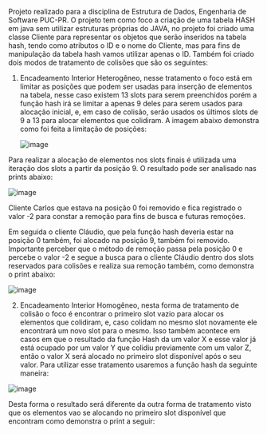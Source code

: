 Projeto realizado para a disciplina de Estrutura de Dados, Engenharia de Software PUC-PR. O projeto tem como foco a criação de uma tabela HASH em java sem utilizar estruturas próprias do JAVA, no projeto foi criado
uma classe Cliente para representar os objetos que serão inseridos na tabela hash, tendo como atributos o ID e o nome do Cliente, mas para fins de manipulação da tabela hash vamos utilizar apenas o ID. Também foi criado dois modos de tratamento de colisões que são os seguintes:

1) Encadeamento Interior Heterogêneo, nesse tratamento o foco está em limitar as posições que podem ser usadas para inserção de elementos na tabela, nesse caso existem 13 slots para serem preenchidos porém a função hash irá se limitar a apenas 9 deles para serem usados para alocação inicial, e, em caso de colisão, serão usados os últimos slots de 9 a 13 para alocar elementos que colidiram. A imagem abaixo demonstra como foi feita a limitação de posições:


   ![image](https://github.com/diogonegrelli/TabelaHash/assets/85641230/69e24f53-badc-40c8-8d5e-2f32546cd259)


   
Para realizar a alocação de elementos nos slots finais é utilizada uma iteração dos slots a partir da posição 9. O resultado pode ser analisado nas prints abaixo:


![image](https://github.com/diogonegrelli/TabelaHash/assets/85641230/be9a3400-aa4a-430a-be77-3797870f48b6)



Cliente Carlos que estava na posição 0 foi removido e fica registrado o valor -2 para constar a remoção para fins de busca e futuras remoções.

Em seguida o cliente Cláudio, que pela função hash deveria estar na posição 0 também, foi alocado na posição 9, também foi removido. Importante perceber que o método de remoção passa pela posição 0 e percebe o valor -2 e segue a busca para o cliente Cláudio dentro dos slots reservados para colisões e realiza sua remoção também, como demonstra o print abaixo:

![image](https://github.com/diogonegrelli/TabelaHash/assets/85641230/0a848397-b011-4459-9c5f-9b7e8332ab8b)


   
2) Encadeamento Interior Homogêneo, nesta forma de tratamento de colisão o foco é encontrar o primeiro slot vazio para alocar os elementos que colidiram, e, caso colidam no mesmo slot novamente ele encontrará um novo slot para o mesmo. Isso também acontece em casos em que o resultado da função Hash da um valor X e esse valor já está ocupado por um valor Y que colidiu previamente com um valor Z, então o valor X será alocado no primeiro slot disponível após o seu valor. Para utilizar esse tratamento usaremos a função hash da seguinte maneira:

![image](https://github.com/diogonegrelli/TabelaHash/assets/85641230/a17123ff-5705-420a-bda8-a84a09e1dde4)

Desta forma o resultado será diferente da outra forma de tratamento visto que os elementos vao se alocando no primeiro slot disponível que encontram como demonstra o print a seguir:

